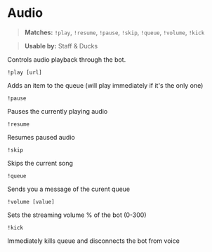# Audio

> **Matches:** `!play`, `!resume`, `!pause`, `!skip`, `!queue`, `!volume`, `!kick`

> **Usable by:** Staff & Ducks

Controls audio playback through the bot.

```
!play [url]
```
Adds an item to the queue (will play immediately if it's the only one)
```
!pause
```
Pauses the currently playing audio
```
!resume
```
Resumes paused audio
```
!skip
```
Skips the current song
```
!queue
```
Sends you a message of the curent queue
```
!volume [value]
```
Sets the streaming volume % of the bot (0-300)
```
!kick
```
Immediately kills queue and disconnects the bot from voice
